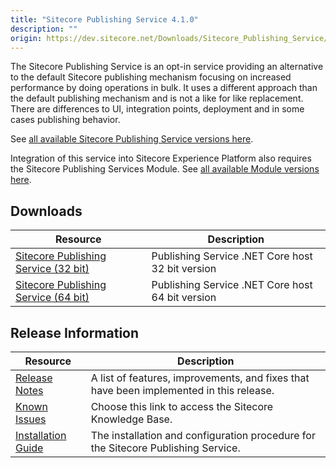 ```yaml
---
title: "Sitecore Publishing Service 4.1.0"
description: ""
origin: https://dev.sitecore.net/Downloads/Sitecore_Publishing_Service/41/Sitecore_Publishing_Service_410.aspx
---
```


The Sitecore Publishing Service is an opt-in service providing an alternative to the default Sitecore publishing mechanism focusing on increased performance by doing operations in bulk. It uses a different approach than the default publishing mechanism and is not a like for like replacement. There are differences to UI, integration points, deployment and in some cases publishing behavior.

See [all available Sitecore Publishing Service versions here](/downloads/Sitecore_Publishing_Service).

Integration of this service into Sitecore Experience Platform also requires the Sitecore Publishing Services Module. See [all available Module versions here](/downloads/Sitecore_Publishing_Service_Module).

## Downloads

 | Resource | Description |
 | --- | --- |
 | [Sitecore Publishing Service (32 bit)](https://scdp.blob.core.windows.net/downloads/Sitecore%20Publishing%20Service/41/Sitecore%20Publishing%20Service%20410/Secure/Sitecore%20Publishing%20Service%204.1.0-x86.zip) | Publishing Service .NET Core host 32 bit version |
 | [Sitecore Publishing Service (64 bit)](https://scdp.blob.core.windows.net/downloads/Sitecore%20Publishing%20Service/41/Sitecore%20Publishing%20Service%20410/Secure/Sitecore%20Publishing%20Service%204.1.0-x64.zip) | Publishing Service .NET Core host 64 bit version |

## Release Information

 | Resource | Description |
 | --- | --- |
 | [Release Notes](/downloads/Sitecore_Publishing_Service/41/Sitecore_Publishing_Service_410/Release_Notes) | A list of features, improvements, and fixes that have been implemented in this release. |
 | [Known Issues](https://kb.sitecore.net/articles/431510) | Choose this link to access the Sitecore Knowledge Base. |
 | [Installation Guide](https://scdp.blob.core.windows.net/downloads/Sitecore%20Publishing%20Service/41/Sitecore%20Publishing%20Service%20410/Secure/Publishing-Service-Installation-and-Configuration-Guide-4.1.pdf) | The installation and configuration procedure for the Sitecore Publishing Service. |
